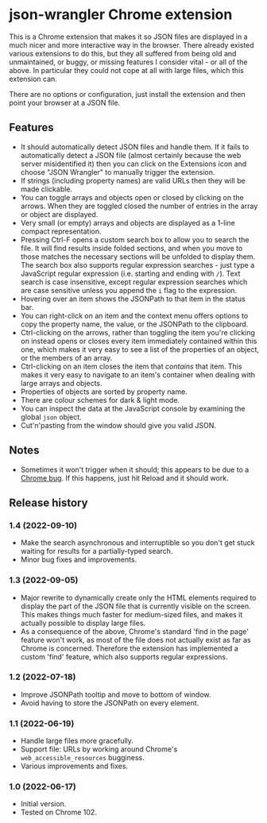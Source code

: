 # json-wrangler Chrome extension

This is a Chrome extension that makes it so JSON files are displayed in a much nicer and more interactive way in the browser. There already existed various extensions to do this, but they all suffered from being old and unmaintained, or buggy, or missing features I consider vital - or all of the above. In particular they could not cope at all with large files, which this extension can.

There are no options or configuration, just install the extension and then point your browser at a JSON file.

## Features

* It should automatically detect JSON files and handle them. If it fails to automatically detect a JSON file (almost certainly because the web server misidentified it) then you can click on the Extensions icon and choose "JSON Wrangler" to manually trigger the extension.
* If strings (including property names) are valid URLs then they will be made clickable.
* You can toggle arrays and objects open or closed by clicking on the arrows. When they are toggled closed the number of entries in the array or object are displayed.
* Very small (or empty) arrays and objects are displayed as a 1-line compact representation.
* Pressing Ctrl-F opens a custom search box to allow you to search the file. It will find results inside folded sections, and when you move to those matches the necessary sections will be unfolded to display them. The search box also supports regular expression searches - just type a JavaScript regular expression (i.e. starting and ending with `/`). Text search is case insensitive, except regular expression searches which are case sensitive unless you append the `i` flag to the expression.
* Hovering over an item shows the JSONPath to that item in the status bar.
* You can right-click on an item and the context menu offers options to copy the property name, the value, or the JSONPath to the clipboard.
* Ctrl-clicking on the arrows, rather than toggling the item you're clicking on instead opens or closes every item immediately contained within this one, which makes it very easy to see a list of the properties of an object, or the members of an array.
* Ctrl-clicking on an item closes the item that _contains_ that item. This makes it very easy to navigate to an item's container when dealing with large arrays and objects.
* Properties of objects are sorted by property name.
* There are colour schemes for dark & light mode.
* You can inspect the data at the JavaScript console by examining the global `json` object.
* Cut'n'pasting from the window should give you valid JSON.

## Notes

* Sometimes it won't trigger when it should; this appears to be due to a [Chrome bug](https://bugs.chromium.org/p/chromium/issues/detail?id=1337294). If this happens, just hit Reload and it should work.

## Release history

### 1.4 (2022-09-10)

* Make the search asynchronous and interruptible so you don't get stuck waiting for results for a partially-typed search.
* Minor bug fixes and improvements.

### 1.3 (2022-09-05)

* Major rewrite to dynamically create only the HTML elements required to display the part of the JSON file that is currently visible on the screen. This makes things much faster for medium-sized files, and makes it actually possible to display large files.
* As a consequence of the above, Chrome's standard 'find in the page' feature won't work, as most of the file does not actually exist as far as Chrome is concerned. Therefore the extension has implemented a custom 'find' feature, which also supports regular expressions.

### 1.2 (2022-07-18)

* Improve JSONPath tooltip and move to bottom of window.
* Avoid having to store the JSONPath on every element.

### 1.1 (2022-06-19)

* Handle large files more gracefully.
* Support file: URLs by working around Chrome's `web_accessible_resources` bugginess.
* Various improvements and fixes.

### 1.0 (2022-06-17)

* Initial version.
* Tested on Chrome 102.
